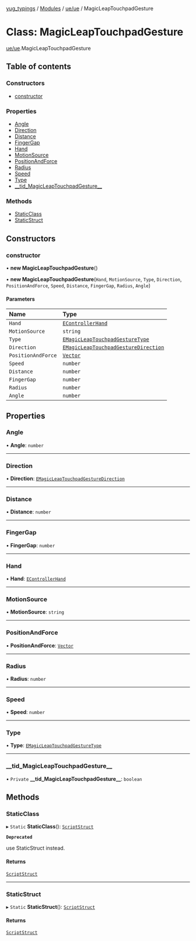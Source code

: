 [yug_typings](../README.md) / [Modules](../modules.md) / [ue/ue](../modules/ue_ue.md) / MagicLeapTouchpadGesture

# Class: MagicLeapTouchpadGesture

[ue/ue](../modules/ue_ue.md).MagicLeapTouchpadGesture

## Table of contents

### Constructors

- [constructor](ue_ue.MagicLeapTouchpadGesture.md#constructor)

### Properties

- [Angle](ue_ue.MagicLeapTouchpadGesture.md#angle)
- [Direction](ue_ue.MagicLeapTouchpadGesture.md#direction)
- [Distance](ue_ue.MagicLeapTouchpadGesture.md#distance)
- [FingerGap](ue_ue.MagicLeapTouchpadGesture.md#fingergap)
- [Hand](ue_ue.MagicLeapTouchpadGesture.md#hand)
- [MotionSource](ue_ue.MagicLeapTouchpadGesture.md#motionsource)
- [PositionAndForce](ue_ue.MagicLeapTouchpadGesture.md#positionandforce)
- [Radius](ue_ue.MagicLeapTouchpadGesture.md#radius)
- [Speed](ue_ue.MagicLeapTouchpadGesture.md#speed)
- [Type](ue_ue.MagicLeapTouchpadGesture.md#type)
- [\_\_tid\_MagicLeapTouchpadGesture\_\_](ue_ue.MagicLeapTouchpadGesture.md#__tid_magicleaptouchpadgesture__)

### Methods

- [StaticClass](ue_ue.MagicLeapTouchpadGesture.md#staticclass)
- [StaticStruct](ue_ue.MagicLeapTouchpadGesture.md#staticstruct)

## Constructors

### constructor

• **new MagicLeapTouchpadGesture**()

• **new MagicLeapTouchpadGesture**(`Hand`, `MotionSource`, `Type`, `Direction`, `PositionAndForce`, `Speed`, `Distance`, `FingerGap`, `Radius`, `Angle`)

#### Parameters

| Name | Type |
| :------ | :------ |
| `Hand` | [`EControllerHand`](../enums/ue_ue.EControllerHand.md) |
| `MotionSource` | `string` |
| `Type` | [`EMagicLeapTouchpadGestureType`](../enums/ue_ue.EMagicLeapTouchpadGestureType.md) |
| `Direction` | [`EMagicLeapTouchpadGestureDirection`](../enums/ue_ue.EMagicLeapTouchpadGestureDirection.md) |
| `PositionAndForce` | [`Vector`](ue_ue_s.Vector.md) |
| `Speed` | `number` |
| `Distance` | `number` |
| `FingerGap` | `number` |
| `Radius` | `number` |
| `Angle` | `number` |

## Properties

### Angle

• **Angle**: `number`

___

### Direction

• **Direction**: [`EMagicLeapTouchpadGestureDirection`](../enums/ue_ue.EMagicLeapTouchpadGestureDirection.md)

___

### Distance

• **Distance**: `number`

___

### FingerGap

• **FingerGap**: `number`

___

### Hand

• **Hand**: [`EControllerHand`](../enums/ue_ue.EControllerHand.md)

___

### MotionSource

• **MotionSource**: `string`

___

### PositionAndForce

• **PositionAndForce**: [`Vector`](ue_ue_s.Vector.md)

___

### Radius

• **Radius**: `number`

___

### Speed

• **Speed**: `number`

___

### Type

• **Type**: [`EMagicLeapTouchpadGestureType`](../enums/ue_ue.EMagicLeapTouchpadGestureType.md)

___

### \_\_tid\_MagicLeapTouchpadGesture\_\_

• `Private` **\_\_tid\_MagicLeapTouchpadGesture\_\_**: `boolean`

## Methods

### StaticClass

▸ `Static` **StaticClass**(): [`ScriptStruct`](ue_ue.ScriptStruct.md)

**`Deprecated`**

use StaticStruct instead.

#### Returns

[`ScriptStruct`](ue_ue.ScriptStruct.md)

___

### StaticStruct

▸ `Static` **StaticStruct**(): [`ScriptStruct`](ue_ue.ScriptStruct.md)

#### Returns

[`ScriptStruct`](ue_ue.ScriptStruct.md)
